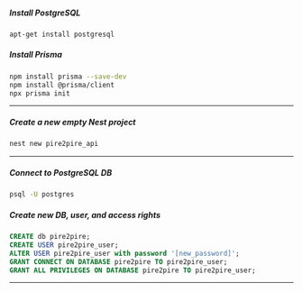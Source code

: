 ##### Install PostgreSQL
```bash
apt-get install postgresql
```

##### Install Prisma
```bash
npm install prisma --save-dev
npm install @prisma/client
npx prisma init 
```


<hr>


##### Create a new empty Nest project
```bash
nest new pire2pire_api
```


<hr>


##### Connect to PostgreSQL DB
```bash
psql -U postgres
```

##### Create new DB, user, and access rights
```sql
CREATE db pire2pire;
CREATE USER pire2pire_user;
ALTER USER pire2pire_user with password '[new_password]';
GRANT CONNECT ON DATABASE pire2pire TO pire2pire_user;
GRANT ALL PRIVILEGES ON DATABASE pire2pire TO pire2pire_user;
```


<hr>